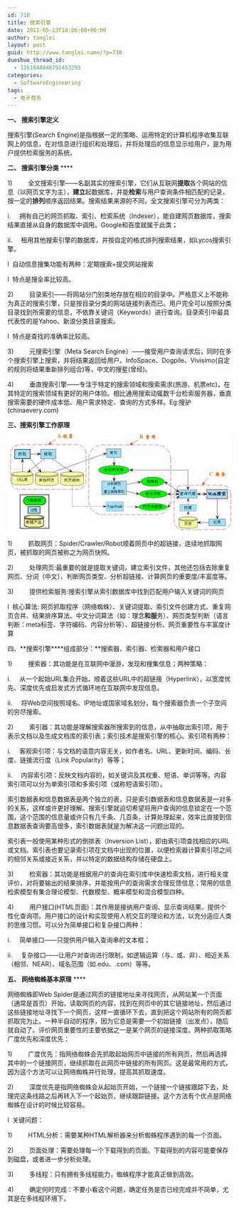 ```yaml
---
id: 710
title: 搜索引擎
date: 2011-05-23T18:06:08+00:00
author: tanglei
layout: post
guid: http://www.tanglei.name/?p=710
duoshuo_thread_id:
  - 1351844048792453293
categories:
  - SoftwareEngineering
tags:
  - 电子商务
---
```

**一、 搜索引擎定义**
  
搜索引擎(Search Engine)是指根据一定的策略、运用特定的计算机程序收集互联网上的信息，在对信息进行组织和处理后，并将处理后的信息显示给用户，是为用户提供检索服务的系统。
  
**二、 **搜索引擎******分类** ****
  
1)         全文搜索引擎——名副其实的搜索引擎，它们从互联网**提取**各个网站的信息（以网页文字为主），**建立**起数据库，并能**检索**与用户查询条件相匹配的记录，按一定的**排列**顺序返回结果。搜索结果来源的不同，全文搜索引擎可分为两类：
  
i.     拥有自己的网页抓取、索引、检索系统（Indexer），能自建网页数据库，搜索结果直接从自身的数据库中调用。Google和百度就属于此类；
  
ii.     租用其他搜索引擎的数据库，并按自定的格式排列搜索结果，如Lycos搜索引擎。
  
l  自动信息搜集功能有两种：定期搜索+提交网站搜索
  
l  特点是搜全率比较高。
  
2)         目录索引——将网站分门别类地存放在相应的目录中。严格意义上不能称为真正的搜索引擎，只是按目录分类的网站链接列表而已。用户完全可以按照分类目录找到所需要的信息，不依靠关键词（Keywords）进行查询。目录索引中最具代表性的是Yahoo、新浪分类目录搜索。
  
l  特点是查找的准确率比较高。

3)         元搜索引擎（Meta Search Engine）——接受用户查询请求后，同时在多个搜索引擎上搜索，并将结果返回给用户。InfoSpace、Dogpile、Vivisimo(自定的规则将结果重新排列组合)等，中文的搜星(曾经)。

4)         垂直搜索引擎——专注于特定的搜索领域和搜索需求(旅游、机票etc)，在其特定的搜索领域有更好的用户体验。相比通用搜索动辄数千台检索服务器，垂直搜索需要的硬件成本低、用户需求特定、查询的方式多样。Eg:搜驴(chinaevery.com)

**三、**搜索引擎******工作原理** **[<img class="aligncenter size-full wp-image-711" title="search-engine" src="/wp-content/uploads/2011/05/search-engine.jpg" alt="搜索引擎"  />](/wp-content/uploads/2011/05/search-engine.jpg)**
  
1)         抓取网页：Spider/Crawler/Robot顺着网页中的超链接，连续地抓取网页，被抓取的网页被称之为网页快照。
  
2)         处理网页:最重要的就是提取关键词，建立索引文件，其他还包括去除重复网页、分词（中文）、判断网页类型、分析超链接、计算网页的重要度/丰富度等。
  
3)         提供检索服务:搜索引擎从索引数据库中找到匹配用户输入关键词的网页

l  核心算法: 网页抓取程序（网络蜘蛛）、关键词提取、索引文件创建方式、重复网页合并、结果排序算法、中文分词算法（如：理念**和服**务）、网页类型判断（语言判断：meta标签、字符编码、内容分析等）、超链接分析、网页重要性与丰富度计算

四、**搜索引擎****组成部分：**搜索器、索引器、检索器和用户接口
  
1)         搜索器：其功能是在互联网中漫游，发现和搜集信息；两种策略：
  
i.     从一个起始URL集合开始，顺着这些URL中的超链接（Hyperlink），以宽度优先、深度优先或启发式方式循环地在互联网中发现信息。
  
ii.     将Web空间按照域名、IP地址或国家域名划分，每个搜索器负责一个子空间的穷尽搜索。

2)         索引器：其功能是理解搜索器所搜索到的信息，从中抽取出索引项，用于表示文档以及生成文档库的索引表；索引技术是搜索引擎的核心。索引项有两种：
  
i.     客观索引项：与文档的语意内容无关，如作者名、URL、更新时间、编码、长度、链接流行度（Link Popularity）等等；
  
ii.     内容索引项：反映文档内容的，如关键词及其权重、短语、单词等等。内容索引项可以分为单索引项和多索引项（或称短语索引项）。

索引数据表和信息数据表是两个独立的表，只是索引数据表和信息数据表是一对多的关系，这样或许更好理解。搜索引擎就迫切希望将用户查询的信息锁定在一个范围，这个范围的信息量或许只有几千条、几百条，计算处理起来，效率比直接到信息数据表查询要高很多，索引数据表就是为解决这一问题出现的。
  
索引表一般使用某种形式的倒排表（Inversion List），即由索引项查找相应的URL或文档。索引表也要记录索引项在文档中出现的位置，以便检索器计算索引项之间的相邻关系或接近关系，并以特定的数据结构存储在硬盘上。

3)         检索器：其功能是根据用户的查询在索引库中快速检索文档，进行相关度评价，对将要输出的结果排序，并能按用户的查询需求合理反馈信息；常用的信息检索模型有集合理论模型、代数模型、概率模型和混合模型四种。

4)         用户接口(HTML页面)：其作用是接纳用户查询、显示查询结果、提供个性化查询项。用户接口的设计和实现使用人机交互的理论和方法，以充分适应人类的思维习惯。可以分为简单接口和复杂接口两种：
  
i.     简单接口——只提供用户输入查询串的文本框；
  
ii.     复杂接口——让用户对查询进行限制，如逻辑运算（与、或、非）、相近关系（相邻、NEAR）、域名范围（如.edu、.com）等等。

**五、** **网络蜘蛛基本原理** ****
  
网络蜘蛛即Web Spider是通过网页的链接地址来寻找网页，从网站某一个页面（通常是首页）开始，读取网页的内容，找到在网页中的其它链接地址，然后通过这些链接地址寻找下一个网页，这样一直循环下去，直到把这个网站所有的网页都抓取完为止。一种半自动的程序，因为它总是需要一个初始链接（出发点），随后就自动了。评价网页重要性的主要依据之一是某个网页的链接深度。两种抓取策略广度优先和深度优先：
  
1)         广度优先：指网络蜘蛛会先抓取起始网页中链接的所有网页，然后再选择其中的一个链接网页，继续抓取在此网页中链接的所有网页。这是最常用的方式，因为这个方法可以让网络蜘蛛并行处理，提高其抓取速度。
  
2)         深度优先是指网络蜘蛛会从起始页开始，一个链接一个链接跟踪下去，处理完这条线路之后再转入下一个起始页，继续跟踪链接。这个方法有个优点是网络蜘蛛在设计的时候比较容易。
  
l  关键问题：
  
1)         HTML分析：需要某种HTML解析器来分析蜘蛛程序遇到的每一个页面。
  
2)         页面处理：需要处理每一个下载得到的页面。下载得到的内容可能要保存到磁盘，或者进一步分析处理。
  
3)         多线程：只有拥有多线程能力，蜘蛛程序才能真正做到高效。
  
4)         确定何时完成：不要小看这个问题，确定任务是否已经完成并不简单，尤其是在多线程环境下。
